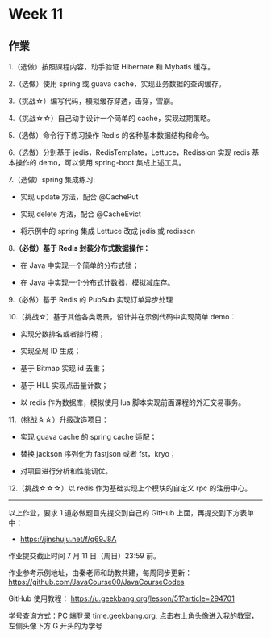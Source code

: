# Week 11
## 作業

1.（选做）按照课程内容，动手验证 Hibernate 和 Mybatis 缓存。

2.（选做）使用 spring 或 guava cache，实现业务数据的查询缓存。

3.（挑战☆）编写代码，模拟缓存穿透，击穿，雪崩。

4.（挑战☆☆）自己动手设计一个简单的 cache，实现过期策略。

5.（选做）命令行下练习操作 Redis 的各种基本数据结构和命令。

6.（选做）分别基于 jedis，RedisTemplate，Lettuce，Redission 实现 redis 基本操作的 demo，可以使用 spring-boot 集成上述工具。

7.（选做）spring 集成练习:
  - 实现 update 方法，配合 @CachePut

  - 实现 delete 方法，配合 @CacheEvict

  - 将示例中的 spring 集成 Lettuce 改成 jedis 或 redisson

8.**（必做）基于 Redis 封装分布式数据操作：**
  - 在 Java 中实现一个简单的分布式锁；
    
  - 在 Java 中实现一个分布式计数器，模拟减库存。

9.（必做）基于 Redis 的 PubSub 实现订单异步处理

10.（挑战☆）基于其他各类场景，设计并在示例代码中实现简单 demo：
  - 实现分数排名或者排行榜；

  - 实现全局 ID 生成；

  - 基于 Bitmap 实现 id 去重；

  - 基于 HLL 实现点击量计数；

  - 以 redis 作为数据库，模拟使用 lua 脚本实现前面课程的外汇交易事务。

11.（挑战☆☆）升级改造项目：
  - 实现 guava cache 的 spring cache 适配；

  - 替换 jackson 序列化为 fastjson 或者 fst，kryo；

  - 对项目进行分析和性能调优。

12.（挑战☆☆☆）以 redis 作为基础实现上个模块的自定义 rpc 的注册中心。

---

以上作业，要求 1 道必做题目先提交到自己的 GitHub 上面，再提交到下方表单中：

- https://jinshuju.net/f/q69J8A

作业提交截止时间 7 月 11 日（周日）23:59 前。

作业参考示例地址，由秦老师和助教共建，每周同步更新： https://github.com/JavaCourse00/JavaCourseCodes

GitHub 使用教程： https://u.geekbang.org/lesson/51?article=294701

学号查询方式：PC 端登录 time.geekbang.org, 点击右上角头像进入我的教室，左侧头像下方 G 开头的为学号
